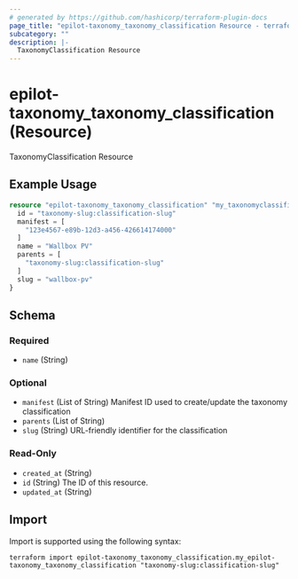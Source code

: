 ```yaml
---
# generated by https://github.com/hashicorp/terraform-plugin-docs
page_title: "epilot-taxonomy_taxonomy_classification Resource - terraform-provider-epilot-taxonomy"
subcategory: ""
description: |-
  TaxonomyClassification Resource
---
```


# epilot-taxonomy_taxonomy_classification (Resource)

TaxonomyClassification Resource

## Example Usage

```terraform
resource "epilot-taxonomy_taxonomy_classification" "my_taxonomyclassification" {
  id = "taxonomy-slug:classification-slug"
  manifest = [
    "123e4567-e89b-12d3-a456-426614174000"
  ]
  name = "Wallbox PV"
  parents = [
    "taxonomy-slug:classification-slug"
  ]
  slug = "wallbox-pv"
}
```

<!-- schema generated by tfplugindocs -->
## Schema

### Required

- `name` (String)

### Optional

- `manifest` (List of String) Manifest ID used to create/update the taxonomy classification
- `parents` (List of String)
- `slug` (String) URL-friendly identifier for the classification

### Read-Only

- `created_at` (String)
- `id` (String) The ID of this resource.
- `updated_at` (String)

## Import

Import is supported using the following syntax:

```shell
terraform import epilot-taxonomy_taxonomy_classification.my_epilot-taxonomy_taxonomy_classification "taxonomy-slug:classification-slug"
```
